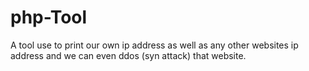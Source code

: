 # php-Tool
A tool use to print our own ip address as well as any other websites ip address and we can even ddos (syn attack)  that website. 
